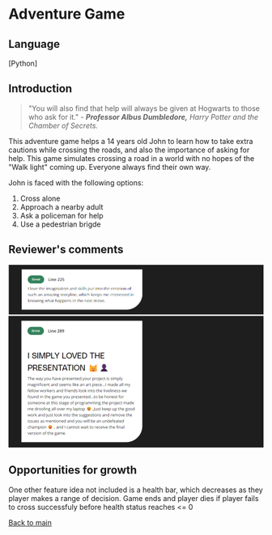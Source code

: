 # Adventure Game

## Language
[Python]

## Introduction
> "You will also find that help will always be given at Hogwarts to those who ask for it." 
> *\- **Professor Albus Dumbledore,** Harry Potter and the Chamber of Secrets.*

This adventure game helps a 14 years old John to learn how to take extra cautions while crossing the roads, and also the importance of asking for help. This game simulates crossing a road in a world with no hopes of the "Walk light" coming up. Everyone always find their own way.

John is faced with the following options:
1. Cross alone
2. Approach a nearby adult
3. Ask a policeman for help
4. Use a pedestrian brigde

## Reviewer's comments
![Review one][rev1]
![Review two][rev2]

## Opportunities for growth
One other feature idea not included is a health bar, which decreases as they player makes a range of decision. Game ends and player dies if player fails to cross successfuly before health status reaches <= 0

[rev1]: image.png
[rev2]: image2.png

[Back to main](../README.md)